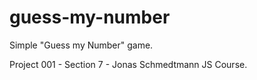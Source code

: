 # guess-my-number

Simple "Guess my Number" game.

Project 001 - Section 7 - Jonas Schmedtmann JS Course.
